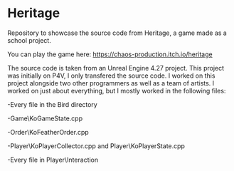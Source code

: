 # Heritage
Repository to showcase the source code from Heritage, a game made as a school project.

You can play the game here: https://chaos-production.itch.io/heritage

The source code is taken from an Unreal Engine 4.27 project.
This project was initially on P4V, I only transfered the source code.
I worked on this project alongside two other programmers as well as a team of artists.
I worked on just about everything, but I mostly worked in the following files:

-Every file in the Bird directory

-Game\KoGameState.cpp

-Order\KoFeatherOrder.cpp

-Player\KoPlayerCollector.cpp and Player\KoPlayerState.cpp

-Every file in Player\Interaction
